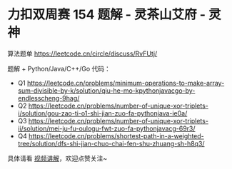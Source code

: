 # 力扣双周赛 154 题解 - 灵茶山艾府 - 灵神

算法题单 https://leetcode.cn/circle/discuss/RvFUtj/

题解 + Python/Java/C++/Go 代码：
- Q1 https://leetcode.cn/problems/minimum-operations-to-make-array-sum-divisible-by-k/solution/qiu-he-mo-kpythonjavacgo-by-endlesscheng-9hag/
- Q2 https://leetcode.cn/problems/number-of-unique-xor-triplets-i/solution/gou-zao-ti-o1-shi-jian-zuo-fa-pythonjava-ie0a/
- Q3 https://leetcode.cn/problems/number-of-unique-xor-triplets-ii/solution/mei-ju-fu-oulogu-fwt-zuo-fa-pythonjavacg-69r3/
- Q4 https://leetcode.cn/problems/shortest-path-in-a-weighted-tree/solution/dfs-shi-jian-chuo-chai-fen-shu-zhuang-sh-h8q3/

具体请看 [视频讲解](https://www.bilibili.com/video/BV1dSdBYEEW6/)，欢迎点赞关注~
